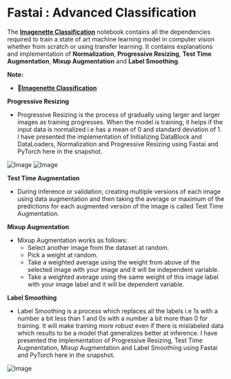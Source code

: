 # **Fastai : Advanced Classification**

The [**Imagenette Classification**](https://github.com/ThinamXx/Fastai/blob/main/6.%20Advanced%20Classification/ImagenetteClassification.ipynb) notebook contains all the dependencies required to train a state of art machine learning model in computer vision whether from scratch or using transfer learning. It contains explanations and implementation of **Normalization**, **Progressive Resizing**, **Test Time Augmentation**, **Mixup Augmentation** and **Label Smoothing**. 

**Note:**
- 📑[**Imagenette Classification**](https://github.com/ThinamXx/Fastai/blob/main/6.%20Advanced%20Classification/ImagenetteClassification.ipynb)

**Progressive Resizing**
- Progressive Resizing is the process of gradually using larger and larger images as training progresses. When the model is training, it helps if the input data is normalized i.e has a mean of 0 and standard deviation of 1. I have presented the implementation of Initializing DataBlock and DataLoaders, Normalization and Progressive Resizing using Fastai and PyTorch here in the snapshot.

![Image](https://github.com/ThinamXx/300Days__MachineLearningDeepLearning/blob/main/Images/Day%20217a.PNG)
![Image](https://github.com/ThinamXx/300Days__MachineLearningDeepLearning/blob/main/Images/Day%20217b.PNG)

**Test Time Augmentation**
- During inference or validation, creating multiple versions of each image using data augmentation and then taking the average or maximum of the predictions for each augmented version of the image is called Test Time Augmentation.

**Mixup Augmentation**
- Mixup Augmentation works as follows:
    - Select another image from the dataset at random.
    - Pick a weight at random.
    - Take a weighted average using the weight from above of the selected image with your image and it will be independent variable.
    - Take a weighted average using the same weight of this image label with your image label and it will be dependent variable.

**Label Smoothing**
- Label Smoothing is a process which replaces all the labels i.e 1s with a number a bit less than 1 and 0s with a number a bit more than 0 for training. It will make training more robust even if there is mislabeled data which results to be a model that generalizes better at inference. I have presented the implementation of Progressive Resizing, Test Time Augmentation, Mixup Augmentation and Label Smoothing using Fastai and PyTorch here in the snapshot.

![Image](https://github.com/ThinamXx/300Days__MachineLearningDeepLearning/blob/main/Images/Day%20218.PNG)
